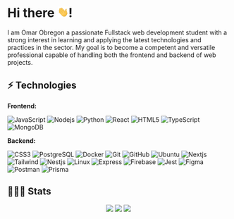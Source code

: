 # Hi there <img src="./assets/wave.gif" width="25">!

I am Omar Obregon a passionate Fullstack web development student with a strong interest in learning and applying the latest technologies and practices in the sector. My goal is to become a competent and versatile professional capable of handling both the frontend and backend of web projects.

###

## ⚡ Technologies

**Frontend:**

![JavaScript](https://img.shields.io/badge/-JavaScript-30284c?style=flat-square&logo=javascript)
![Nodejs](https://img.shields.io/badge/-Nodejs-30284c?style=flat-square&logo=Node.js)
![Python](https://img.shields.io/badge/-Python-30284c?style=flat-square&logo=Python)
![React](https://img.shields.io/badge/-React-30284c?style=flat-square&logo=react)
![HTML5](https://img.shields.io/badge/-HTML5-30284c?style=flat-square&logo=html5&logoColor=white)
![TypeScript](https://img.shields.io/badge/-TypeScript-30284c?style=flat-square&logo=typescript)
![MongoDB](https://img.shields.io/badge/-MongoDB-30284c?style=flat-square&logo=mongodb)

**Backend:**

![CSS3](https://img.shields.io/badge/-CSS3-30284c?style=flat-square&logo=css3)
![PostgreSQL](https://img.shields.io/badge/-PostgreSQL-30284c?style=flat-square&logo=postgresql)
![Docker](https://img.shields.io/badge/-Docker-30284c?style=flat-square&logo=docker)
![Git](https://img.shields.io/badge/-Git-30284c?style=flat-square&logo=git)
![GitHub](https://img.shields.io/badge/-GitHub-30284c?style=flat-square&logo=github)
![Ubuntu](https://img.shields.io/badge/-Ubuntu-30284c?style=flat-square&logo=ubuntu)
![Nextjs](https://img.shields.io/badge/-Nextjs-30284c?style=flat-square&logo=next.js)
![Tailwind](https://img.shields.io/badge/-Tailwind-30284c?style=flat-square&logo=tailwindcss)
![Nestjs](https://img.shields.io/badge/-Nestjs-30284c?style=flat-square&logo=Nestjs)
![Linux](https://img.shields.io/badge/-Linux-30284c?style=flat-square&logo=linux)
![Express](https://img.shields.io/badge/-Express-30284c?style=flat-square&logo=express)
![Firebase](https://img.shields.io/badge/-Firebase-30284c?style=flat-square&logo=firebase)
![Jest](https://img.shields.io/badge/-Jest-30284c?style=flat-square&logo=jest)
![Figma](https://img.shields.io/badge/-Figma-30284c?style=flat-square&logo=figma)
![Postman](https://img.shields.io/badge/-Postman-30284c?style=flat-square&logo=postman)
![Prisma](https://img.shields.io/badge/-Prisma-30284c?style=flat-square&logo=prisma)

## 👨🏻‍💻 Stats

<div align="center" >
    <img height="180em" src="https://github-readme-stats.vercel.app/api?username=Obrn544&show_icons=true&theme=tokyonight&include_all_commits=true&count_private=true"/>
    <img height="180em" src="https://github-readme-stats.vercel.app/api/top-langs/?username=Obrn544&layout=compact&langs_count=7&theme=tokyonight"/>
    <img height="180em" src="https://github-readme-streak-stats.herokuapp.com/?user=Obrn544&theme=tokyonight"/>
</div>
